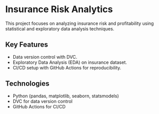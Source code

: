 # Insurance Risk Analytics

This project focuses on analyzing insurance risk and profitability using statistical and exploratory data analysis techniques.

## Key Features
- Data version control with DVC.
- Exploratory Data Analysis (EDA) on insurance dataset.
- CI/CD setup with GitHub Actions for reproducibility.

## Technologies
- Python (pandas, matplotlib, seaborn, statsmodels)
- DVC for data version control
- GitHub Actions for CI/CD

